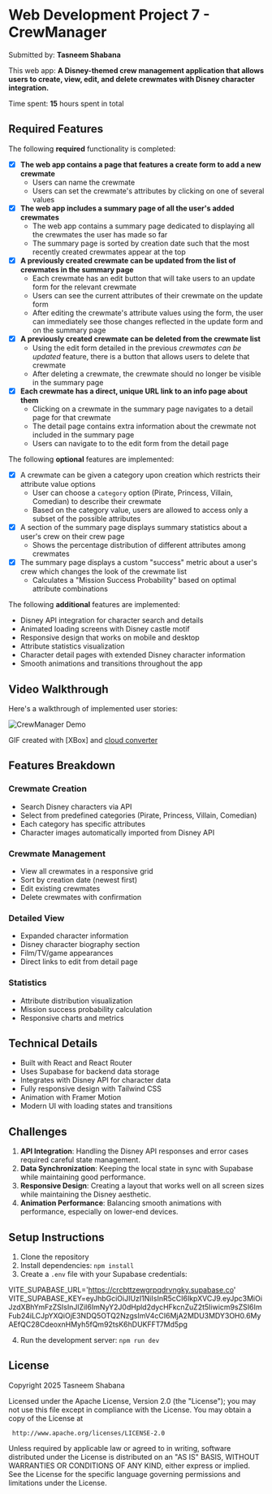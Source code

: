 # Web Development Project 7 - CrewManager

Submitted by: **Tasneem Shabana**

This web app: **A Disney-themed crew management application that allows users to create, view, edit, and delete crewmates with Disney character integration.**

Time spent: **15** hours spent in total

## Required Features

The following **required** functionality is completed:

- [x] **The web app contains a page that features a create form to add a new crewmate**
  - Users can name the crewmate
  - Users can set the crewmate's attributes by clicking on one of several values
- [x] **The web app includes a summary page of all the user's added crewmates**
  - The web app contains a summary page dedicated to displaying all the crewmates the user has made so far
  - The summary page is sorted by creation date such that the most recently created crewmates appear at the top
- [x] **A previously created crewmate can be updated from the list of crewmates in the summary page**
  - Each crewmate has an edit button that will take users to an update form for the relevant crewmate
  - Users can see the current attributes of their crewmate on the update form
  - After editing the crewmate's attribute values using the form, the user can immediately see those changes reflected in the update form and on the summary page 
- [x] **A previously created crewmate can be deleted from the crewmate list**
  - Using the edit form detailed in the previous _crewmates can be updated_ feature, there is a button that allows users to delete that crewmate
  - After deleting a crewmate, the crewmate should no longer be visible in the summary page
- [x] **Each crewmate has a direct, unique URL link to an info page about them**
  - Clicking on a crewmate in the summary page navigates to a detail page for that crewmate
  - The detail page contains extra information about the crewmate not included in the summary page
  - Users can navigate to to the edit form from the detail page

The following **optional** features are implemented:

- [x] A crewmate can be given a category upon creation which restricts their attribute value options
  - User can choose a `category` option (Pirate, Princess, Villain, Comedian) to describe their crewmate
  - Based on the category value, users are allowed to access only a subset of the possible attributes
- [x] A section of the summary page displays summary statistics about a user's crew on their crew page
  - Shows the percentage distribution of different attributes among crewmates
- [x] The summary page displays a custom "success" metric about a user's crew which changes the look of the crewmate list
  - Calculates a "Mission Success Probability" based on optimal attribute combinations

The following **additional** features are implemented:

* Disney API integration for character search and details
* Animated loading screens with Disney castle motif
* Responsive design that works on mobile and desktop
* Attribute statistics visualization
* Character detail pages with extended Disney character information
* Smooth animations and transitions throughout the app

## Video Walkthrough

Here's a walkthrough of implemented user stories:

![CrewManager Demo](React+Vite-DisneyCrewmate.gif)

GIF created with [XBox] and [cloud converter](https://cloudconvert.com/mp4-to-gif)

## Features Breakdown

### Crewmate Creation
- Search Disney characters via API
- Select from predefined categories (Pirate, Princess, Villain, Comedian)
- Each category has specific attributes
- Character images automatically imported from Disney API

### Crewmate Management
- View all crewmates in a responsive grid
- Sort by creation date (newest first)
- Edit existing crewmates
- Delete crewmates with confirmation

### Detailed View
- Expanded character information
- Disney character biography section
- Film/TV/game appearances
- Direct links to edit from detail page

### Statistics
- Attribute distribution visualization
- Mission success probability calculation
- Responsive charts and metrics

## Technical Details

- Built with React and React Router
- Uses Supabase for backend data storage
- Integrates with Disney API for character data
- Fully responsive design with Tailwind CSS
- Animation with Framer Motion
- Modern UI with loading states and transitions

## Challenges

1. **API Integration**: Handling the Disney API responses and error cases required careful state management.
2. **Data Synchronization**: Keeping the local state in sync with Supabase while maintaining good performance.
3. **Responsive Design**: Creating a layout that works well on all screen sizes while maintaining the Disney aesthetic.
4. **Animation Performance**: Balancing smooth animations with performance, especially on lower-end devices.

## Setup Instructions

1. Clone the repository
2. Install dependencies: `npm install`
3. Create a `.env` file with your Supabase credentials:

VITE_SUPABASE_URL='https://crcbttzewgrpqdrvngky.supabase.co'
VITE_SUPABASE_KEY=eyJhbGciOiJIUzI1NiIsInR5cCI6IkpXVCJ9.eyJpc3MiOiJzdXBhYmFzZSIsInJlZiI6ImNyY2J0dHpld2dycHFkcnZuZ2t5Iiwicm9sZSI6ImFub24iLCJpYXQiOjE3NDQ5OTQ2NzgsImV4cCI6MjA2MDU3MDY3OH0.6MyAEfQC28CdeoxnHMyh5fQm92tsK6hDUKFFT7Md5pg

4. Run the development server: `npm run dev`

## License

 Copyright 2025 Tasneem Shabana

 Licensed under the Apache License, Version 2.0 (the "License");
 you may not use this file except in compliance with the License.
 You may obtain a copy of the License at

     http://www.apache.org/licenses/LICENSE-2.0

 Unless required by applicable law or agreed to in writing, software
 distributed under the License is distributed on an "AS IS" BASIS,
 WITHOUT WARRANTIES OR CONDITIONS OF ANY KIND, either express or implied.
 See the License for the specific language governing permissions and
 limitations under the License.